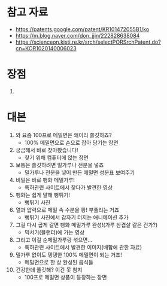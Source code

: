 # 참고 자료
- https://patents.google.com/patent/KR101472055B1/ko
- https://m.blog.naver.com/don_jjin/222828638084
- https://scienceon.kisti.re.kr/srch/selectPORSrchPatent.do?cn=KOR1020140006023


# 장점
1. 

# 대본
1. 와 요즘 100프로 메밀면은 왜이리 쫄깃하죠?
	- 100% 메밀면으로 손으로 잡아 당기는 장면 
2. 궁금해서 바로 찾아봤습니다!
	 - 찾기 위해 컴퓨터에 앉는 장면
3. 보통은 쫄깃하려면 밀가루나 전분을 넣죠
	 - 밀가루나 전분을 넣어 만든 메밀면 성분표 보여주기
4. 비밀은 바로 팽화 메밀가루!
	 - 특허관련 사이트에서 찾다가 발견한 영상
5. 팽화는 쉽게 말해 뻥튀기!
	 - 뻥튀기 사진
6. 열과 압력으로 메밀 속 수분을 팡! 부풀리는 거죠
	- 뻥튀기 사진에서 갑자기 터지는 애니메이션 추가
7. 그걸 다시 곱게 갈면 팽화 메밀가루 완성!(가루 삼겹살 같은 건가?)
	 - 믹서기(블랜더)에 가는 영상
8. 그리고 이걸 순메밀가루랑 섞으면...
	- 특허관련 사이트에서 발견한 이미지(배합에 관한 자료)
9. 밀가루 없이도 탱탱한 100% 메밀면이 되는 거죠!
	- 메밀면으로 한 상 완성된 음식들
10. 건강한데 쫄깃해? 이건 못 참지
	- 100프로 메밀면 상품이 등장하는 장면